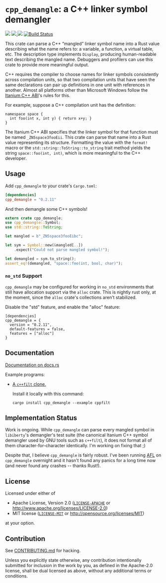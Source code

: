 # `cpp_demangle`: a C++ linker symbol demangler

[![](https://docs.rs/cpp_demangle/badge.svg)](https://docs.rs/cpp_demangle/) [![](http://meritbadge.herokuapp.com/cpp_demangle) ![](https://img.shields.io/crates/d/cpp_demangle.png)](https://crates.io/crates/cpp_demangle) [![Build Status](https://travis-ci.org/gimli-rs/cpp_demangle.png?branch=master)](https://travis-ci.org/gimli-rs/cpp_demangle)

This crate can parse a C++ “mangled” linker symbol name into a Rust value
describing what the name refers to: a variable, a function, a virtual table,
etc. The description type implements `Display`, producing human-readable text
describing the mangled name. Debuggers and profilers can use this crate to
provide more meaningful output.

C++ requires the compiler to choose names for linker symbols consistently across
compilation units, so that two compilation units that have seen the same
declarations can pair up definitions in one unit with references in another.
Almost all platforms other than Microsoft Windows follow the
[Itanium C++ ABI][itanium]'s rules for this.

[itanium]: http://itanium-cxx-abi.github.io/cxx-abi/abi.html#mangle

For example, suppose a C++ compilation unit has the definition:

    namespace space {
      int foo(int x, int y) { return x+y; }
    }

The Itanium C++ ABI specifies that the linker symbol for that function must be
named `_ZN5space3fooEii`. This crate can parse that name into a Rust value
representing its structure. Formatting the value with the `format!` macro or the
`std::string::ToString::to_string` trait method yields the string
`space::foo(int, int)`, which is more meaningful to the C++ developer.

## Usage

Add `cpp_demangle` to your crate's `Cargo.toml`:

```toml
[dependencies]
cpp_demangle = "0.2.11"
```

And then demangle some C++ symbols!

```rust
extern crate cpp_demangle;
use cpp_demangle::Symbol;
use std::string::ToString;

let mangled = b"_ZN5space3fooEibc";

let sym = Symbol::new(&mangled[..])
    .expect("Could not parse mangled symbol!");

let demangled = sym.to_string();
assert_eq!(demangled, "space::foo(int, bool, char)");
```

### `no_std` Support

`cpp_demangle` may be configured for working in `no_std` environments that still
have allocation support via the `alloc` crate. This is nightly rust only, at the
moment, since the `alloc` crate's collections aren't stabilized.

Disable the "std" feature, and enable the "alloc" feature:

```tom
[dependencies]
cpp_demangle = {
  version = "0.2.11",
  default-features = false,
  features = ["alloc"]
}
```

## Documentation

[Documentation on docs.rs](https://docs.rs/cpp_demangle)

Example programs:

* [A `c++filt` clone.](./src/bin/cppfilt.rs)

  Install it locally with this command:

  ```
  cargo install cpp_demangle --example cppfilt
  ```

## Implementation Status

Work is ongoing. While `cpp_demangle` can parse every mangled symbol in
`libiberty`'s demangler's test suite (the canonical Itanium C++ symbol demangler
used by GNU tools such as `c++filt`), it does not format all of them
character-for-character identically. I'm working on fixing that ;)

Despite that, I believe `cpp_demangle` is fairly robust. I've been
running [AFL][] on `cpp_demangle` overnight and it hasn't found any panics for a
long time now (and never found any crashes -- thanks Rust!).

[AFL]: https://github.com/rust-fuzz/afl.rs

## License

Licensed under either of

  * Apache License, Version 2.0 ([`LICENSE-APACHE`](./LICENSE-APACHE) or http://www.apache.org/licenses/LICENSE-2.0)
  * MIT license ([`LICENSE-MIT`](./LICENSE-MIT) or http://opensource.org/licenses/MIT)

at your option.

## Contribution

See [CONTRIBUTING.md](./CONTRIBUTING.md) for hacking.

Unless you explicitly state otherwise, any contribution intentionally submitted
for inclusion in the work by you, as defined in the Apache-2.0 license, shall be
dual licensed as above, without any additional terms or conditions.
